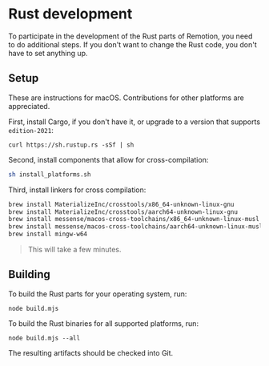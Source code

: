 # Rust development

To participate in the development of the Rust parts of Remotion, you need to do additional steps. If you don't want to change the Rust code, you don't have to set anything up.

## Setup

These are instructions for macOS. Contributions for other platforms are appreciated.

First, install Cargo, if you don't have it, or upgrade to a version that supports `edition-2021`:

```
curl https://sh.rustup.rs -sSf | sh
```

Second, install components that allow for cross-compilation:

```sh
sh install_platforms.sh
```

Third, install linkers for cross compilation:

```sh
brew install MaterializeInc/crosstools/x86_64-unknown-linux-gnu
brew install MaterializeInc/crosstools/aarch64-unknown-linux-gnu
brew install messense/macos-cross-toolchains/x86_64-unknown-linux-musl
brew install messense/macos-cross-toolchains/aarch64-unknown-linux-musl
brew install mingw-w64
```

> This will take a few minutes.

## Building

To build the Rust parts for your operating system, run:

```
node build.mjs
```

To build the Rust binaries for all supported platforms, run:

```
node build.mjs --all
```

The resulting artifacts should be checked into Git.
